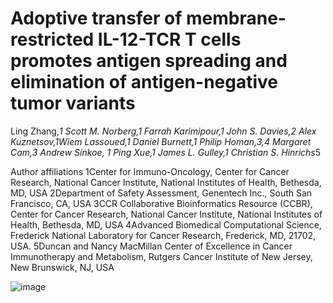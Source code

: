 # Adoptive transfer of membrane-restricted IL-12-TCR T cells promotes antigen spreading and elimination of antigen-negative tumor variants

Ling Zhang,*1 Scott M. Norberg,1 Farrah Karimipour,1 John S. Davies,2 Alex Kuznetsov,1Wiem Lassoued,1 Daniel Burnett,1 Philip Homan,3,4 Margaret Cam,3 Andrew Sinkoe, 1 Ping Xue,1 James L. Gulley,1 Christian S. Hinrichs*5

Author affiliations
1Center for Immuno-Oncology, Center for Cancer Research, National Cancer Institute, National Institutes of Health, Bethesda, MD, USA
2Department of Safety Assessment, Genentech Inc., South San Francisco, CA, USA
3CCR Collaborative Bioinformatics Resource (CCBR), Center for Cancer Research, National Cancer Institute, National Institutes of Health, Bethesda, MD, USA
4Advanced Biomedical Computational Science, Frederick National Laboratory for Cancer Research, Frederick, MD, 21702, USA.
5Duncan and Nancy MacMillan Center of Excellence in Cancer Immunotherapy and Metabolism, Rutgers Cancer Institute of New Jersey, New Brunswick, NJ, USA

![image](https://github.com/NIDAP-Community/Adoptive_transfer_of_membrane-restricted_IL-12-TCR_Tcells/assets/21298645/d8f36198-740a-48a3-9585-c75c4a3b756e)
